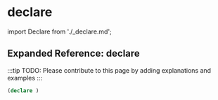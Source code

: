 # declare

import Declare from './_declare.md';

<Declare />

## Expanded Reference: declare

:::tip
TODO: Please contribute to this page by adding explanations and examples
:::

```lisp
(declare )
```

